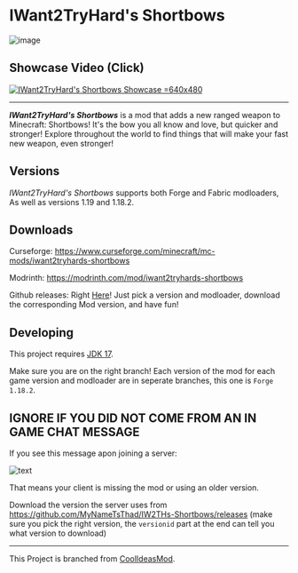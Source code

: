 # IWant2TryHard's Shortbows

![image](https://raw.githubusercontent.com/MyNameTsThad/IW2THs-Shortbows/forge-119/.github/IWant2TryHard's%20Shortbows%20Banner.png "IWant2TryHard's Shortbows")

## Showcase Video (Click)

[![IWant2TryHard's Shortbows Showcase =640x480](https://raw.githubusercontent.com/MyNameTsThad/IW2THs-Shortbows/forge-119/.github/IWant2TryHard's%20Shortbows%20Thumbnail.png)](https://www.youtube.com/watch?v=-wjA-Ry6BPc "IWant2TryHard's Shortbows Showcase")

---

***IWant2TryHard's Shortbows*** is a mod that adds a new ranged weapon to Minecraft: Shortbows! It's the bow you all know and love, but quicker and stronger!
Explore throughout the world to find things that will make your fast new weapon, even stronger!

## Versions
*IWant2TryHard's Shortbows* supports both Forge and Fabric modloaders, As well as versions 1.19 and 1.18.2.

## Downloads

Curseforge: https://www.curseforge.com/minecraft/mc-mods/iwant2tryhards-shortbows

Modrinth: https://modrinth.com/mod/iwant2tryhards-shortbows

Github releases: Right [Here](https://github.com/MyNameTsThad/IW2THs-Shortbows/releases/latest)! Just pick a version and modloader, download the corresponding Mod version, and have fun!

## Developing
This project requires [JDK 17](https://adoptium.net/).

Make sure you are on the right branch! Each version of the mod for each game version and modloader are in seperate branches, this one is `Forge 1.18.2`.

## IGNORE IF YOU DID NOT COME FROM AN IN GAME CHAT MESSAGE
If you see this message apon joining a server:

![text](https://user-images.githubusercontent.com/62128640/184470763-94fbcb86-2eb1-48cf-9fc3-a7eaf49ed3ff.png)

That means your client is missing the mod or using an older version.

Download the version the server uses from https://github.com/MyNameTsThad/IW2THs-Shortbows/releases
(make sure you pick the right version, the `versionid` part at the end can tell you what version to download)

---

This Project is branched from [CoolIdeasMod](https://github.com/MyNameTsThad/CoolIdeasMod/tree/forge-1182).
